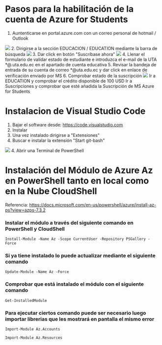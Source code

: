 # Pasos para la habilitación de la cuenta de Azure for Students

1. Auntenticarse en portal.azure.com con un correo personal de hotmail / Outlook    
<image src="/Clase1/Imgs/Autenticacion.png">    
2. Dirigirse a la sección EDUCACION / EDUCATION mediante la barra de búsqueda    
<image src="/Clase1/Imgs//Imgs/Educa&Subs.png">
3. Dar click en botón "Suscríbase ahora"    
<image src="/Clase1/Imgs/SusAZStudents.png">
4. Llenar el formulario de validar estado de estudiante e introduzca el e-mail de la UTA *@.uta.edu.ec en el apartado de cuenta educativa
5. Revisar la bandeja de entrada de su cuenta de correo *@uta.edu.ec y dar click en enlace de verificación enviado por MS
6. Comprobar estado de la suscripción        
    <image src="/Clase1/Imgs/Educa&Subs.png">     
    Ir a EDUCATION y comprobar el crédito disponible de 100 USD    
    Ir a Suscripciones y comprobar que esté añadida la Suscripción de MS Azure for Students

# Instalacion de Visual Studio Code
1. Bajar el software desde: <https://code.visualstudio.com>
2. Instalar 
3. Una vez instalado dirigirse a "Extensiones"
3. Buscar e instalar la extensión "Start git-bash"    
<image src="/Clase1/Imgs/Imgs/Git-bash.png">
4. Abrir una Terminal de PowerShell 

# Instalación del Módulo de Azure Az en PowerShell tanto en local como en la Nube CloudShell
Referencia: <https://docs.microsoft.com/en-us/powershell/azure/install-az-ps?view=azps-7.3.2>
### Instalar el módulo a través del siguiente comando en PowerShell y CloudShell
```
Install-Module -Name Az -Scope CurrentUser -Repository PSGallery -Force
```
### Si ya tiene instalado lo puede actualizar mediante el siguiente comando
```
Update-Module -Name Az -Force
```
### Comprobar que está instalado el módulo con el siguiente comando
```
Get-InstalledModule
```
### Para ejecutar ciertos comando puede ser necesario luego importar librerias que les mostrará en pantalla el mismo error
```
Import-Module Az.Accounts
```
```
Import-Module Az.Resources
```